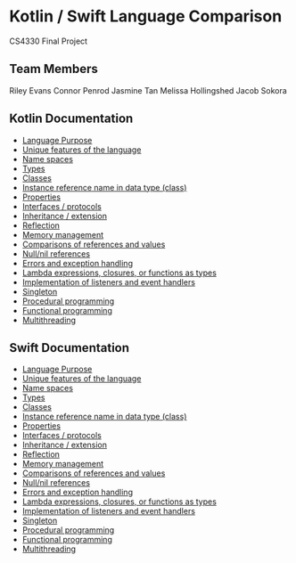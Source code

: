 # Kotlin / Swift Language Comparison
CS4330 Final Project

## Team Members
Riley Evans
Connor Penrod
Jasmine Tan
Melissa Hollingshed
Jacob Sokora

## Kotlin Documentation
* [Language Purpose](Kotlin-Documentation/LanguagePurpose.md)
* [Unique features of the language](Kotlin-Documentation/UniqueFeatures.md)
* [Name spaces](Kotlin-Documentation/NameSpaces.md)
* [Types](Kotlin-Documentation/Types.md)
* [Classes](Kotlin-Documentation/Classes.md)
* [Instance reference name in data type (class)](Kotlin-Documentation/InstanceReferenceNameInDataType.md)
* [Properties](Kotlin-Documentation/Properties.md)
* [Interfaces / protocols](Kotlin-Documentation/InterfacesProtocols.md)
* [Inheritance / extension](Kotlin-Documentation/InheritanceExtension.md)
* [Reflection](Kotlin-Documentation/Reflection.md)
* [Memory management](Kotlin-Documentation/MemoryManagement.md)
* [Comparisons of references and values](Kotlin-Documentation/ComparisonsOfReferencesAndValues.md)
* [Null/nil references](Kotlin-Documentation/NullReferences.md)
* [Errors and exception handling](Kotlin-Documentation/ErrorsExceptionHandling.md)
* [Lambda expressions, closures, or functions as types](Kotlin-Documentation/LambdaExpressionsClosuresFunctionsAsTypes.md)
* [Implementation of listeners and event handlers](Kotlin-Documentation/ListenersAndEventHandlers.md)
* [Singleton](Kotlin-Documentation/Singleton.md)
* [Procedural programming](Kotlin-Documentation/ProceduralProgramming.md)
* [Functional programming](Kotlin-Documentation/FunctionalProgramming.md)
* [Multithreading](Kotlin-Documentation/Multithreading.md)

## Swift Documentation
* [Language Purpose](Swift-Documentation/LanguagePurpose.md)<br/>
* [Unique features of the language](Swift-Documentation/UniqueFeatures.md)
* [Name spaces](Swift-Documentation/NameSpaces.md)
* [Types](Swift-Documentation/Types.md)
* [Classes](Swift-Documentation/Classes.md)
* [Instance reference name in data type (class)](Swift-Documentation/InstanceReferenceNameInDataType.md)
* [Properties](Swift-Documentation/Properties.md)
* [Interfaces / protocols](Swift-Documentation/InterfacesProtocols.md)
* [Inheritance / extension](Swift-Documentation/InheritanceExtension.md)
* [Reflection](Swift-Documentation/Reflection.md)
* [Memory management](Swift-Documentation/MemoryManagement.md)
* [Comparisons of references and values](Swift-Documentation/ComparisonsOfReferencesAndValues.md)
* [Null/nil references](Swift-Documentation/NullReferences.md)
* [Errors and exception handling](Swift-Documentation/ErrorsExceptionHandling.md)
* [Lambda expressions, closures, or functions as types](Swift-Documentation/LambdaExpressionsClosuresFunctionsAsTypes.md)
* [Implementation of listeners and event handlers](Swift-Documentation/ListenersAndEventHandlers.md)
* [Singleton](Swift-Documentation/Singleton.md)
* [Procedural programming](Swift-Documentation/ProceduralProgramming.md)
* [Functional programming](Swift-Documentation/FunctionalProgramming.md)
* [Multithreading](Swift-Documentation/Multithreading.md)
